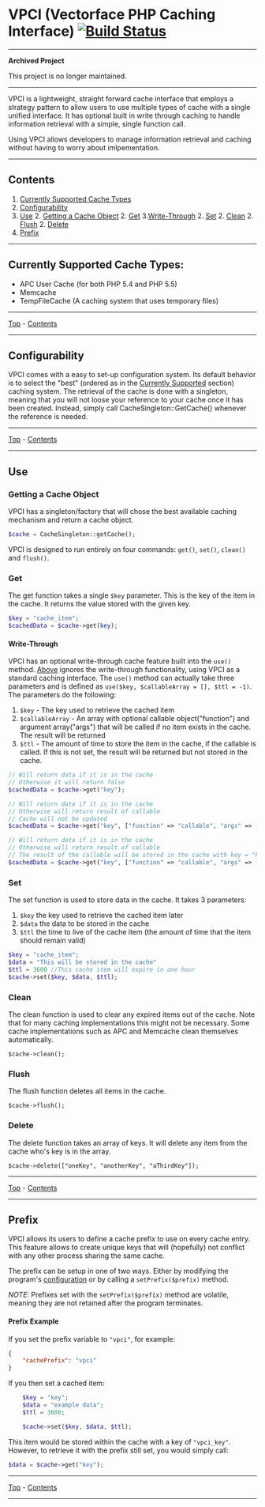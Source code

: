 # VPCI (Vectorface PHP Caching Interface) [![Build Status](https://secure.travis-ci.org/Vectorface/vpci.png?branch=master)](http://travis-ci.org/Vectorface/vpci)
***

**Archived Project**

This project is no longer maintained.

***

VPCI is a lightweight, straight forward cache interface that employs a strategy pattern to allow users to use multiple types of cache with a single unified interface.  It has optional built in write through caching to handle information retrieval with a simple, single function call.

Using VPCI allows developers to manage information retrieval and caching without having to worry about imlpementation.

***

## Contents

1. [Currently Supported Cache Types](#currently-supported-cache-types)
1. [Configurability](#configurability)
1. [Use](#use)
	2. [Getting a Cache Object](#getting-a-cache-object)
	2. [Get](#get)
		3.[Write-Through](#write-through)
	2. [Set](#set)
	2. [Clean](#clean)
	2. [Flush](#flush)
	2. [Delete](#delete)
1. [Prefix](#prefix)

***

## Currently Supported Cache Types:

* APC User Cache (for both PHP 5.4 and PHP 5.5)
* Memcache
* TempFileCache (A caching system that uses temporary files)

***
[Top](#vpci-vectorface-php-caching-interface) - [Contents](#contents)
***

## Configurability

VPCI comes with a easy to set-up configuration system.  Its default behavior is to select the "best" (ordered as in the [Currently Supported](#currently-supported-cache-types) section) caching system.  The retrieval of the cache is done with a singleton, meaning that you will not loose your reference to your cache once it has been created.  Instead, simply call CacheSingleton::GetCache() whenever the reference is needed.

***
[Top](#vpci-vectorface-php-caching-interface) - [Contents](#contents)
***

## Use

### Getting a Cache Object

VPCI has a singleton/factory that will chose the best available caching mechanism and return a cache object.

```php
$cache = CacheSingleton::getCache();
```

VPCI is designed to run entirely on four commands: `get()`, `set()`, `clean()` and `flush()`.

### Get

The get function takes a single `$key` parameter.  This is the key of the item in the cache.  It returns the value stored with the given key.

```php
$key = "cache_item";
$cachedData = $cache->get(key);
```

#### Write-Through

VPCI has an optional write-through cache feature built into the `use()` method.  [Above](#get) ignores the write-through functionality, using VPCI as a standard caching interface.  The `use()` method can actually take three parameters and is defined as `use($key, $callableArray = [], $ttl = -1)`.  The parameters do the following:

1. `$key` - The key used to retrieve the cached item
1. `$callableArray` - An array with optional callable object("function") and argument array("args") that will be called if no item exists in the cache.  The result will be returned
1. `$ttl` - The amount of time to store the item in the cache, if the callable is called.  If this is not set, the result will be returned but not stored in the cache.

```php
// Will return data if it is in the cache
// Otherwise it will return false
$cachedData = $cache->get("key");

// Will return data if it is in the cache
// Otherwise will return result of callable
// Cache will not be updated
$cachedData = $cache->get("key", ["function" => "callable", "args" => []]);

// Will return data if it is in the cache
// Otherwise will return result of callable
// The result of the callable will be stored in the cache with key = "key" and ttl=3600
$cachedData = $cache->get("key", ["function" => "callable", "args" => []], 3600);
```

### Set

The set function is used to store data in the cache.  It takes 3 parameters:

1. `$key` the key used to retrieve the cached item later
1. `$data` the data to be stored in the cache
1. `$ttl` the time to live of the cache item (the amount of time that the item should remain valid)

```php
$key = "cache_item";
$data = "This will be stored in the cache"
$ttl = 3600 //This cache item will expire in one hour
$cache->set($key, $data, $ttl);
```

### Clean

The clean function is used to clear any expired items out of the cache.  Note that for many caching implementations this might not be necessary.  Some cache implementations such as APC and Memcache clean themselves automatically.

	$cache->clean();

### Flush

The flush function deletes all items in the cache.

	$cache->flush();

### Delete

The delete function takes an array of keys. It will delete any item from the cache who's key is in the array.

	$cache->delete(["oneKey", "anotherKey", "aThirdKey"]);

***
[Top](#vpci-vectorface-php-caching-interface) - [Contents](#contents)
***

## Prefix

VPCI allows its users to define a cache prefix to use on every cache entry.  This feature allows to create unique keys that will (hopefully) not conflict with any other process sharing the same cache.

The prefix can be setup in one of two ways.  Either by modifying the program's [configuration](#configurability) or by calling a `setPrefix($prefix)` method.  

*NOTE:* Prefixes set with the `setPrefix($prefix)` method are volatile, meaning they are not retained after the program terminates.

#### Prefix Example

If you set the prefix variable to `"vpci"`, for example:

```json
{
	"cachePrefix": "vpci"
}
```

If you then set a cached item:

```php
	$key = "key";
	$data = "example data";
	$ttl = 3600;

	$cache->set($key, $data, $ttl);
```
This item would be stored within the cache with a key of `"vpci_key"`.  However, to retrieve it with the prefix still set, you would simply call:

```php
$data = $cache->get("key");
```

***
[Top](#vpci-vectorface-php-caching-interface) - [Contents](#contents)
***
